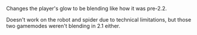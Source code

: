 Changes the player's glow to be blending like how it was pre-2.2.

Doesn't work on the robot and spider due to technical limitations, but those two gamemodes weren't blending in 2.1 either.
